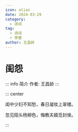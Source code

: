 ```yaml
---
icon: alias
date: 2024-03-29
category:
  - 诗词
tag:
  - 诗词
  - 李唐
author: 王昌龄
---
```


# 闺怨

<!-- more -->

::: info 简介
作者: 王昌龄
:::

::: center

闺中少妇不知愁，春日凝妆上翠楼。

忽见陌头杨柳色，悔教夫婿觅封侯。

:::